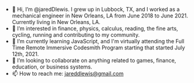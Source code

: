 - 👋 Hi, I’m @jaredDlewis. I grew up in Lubbock, TX, and I worked as a mechanical engineer in New Orleans, LA from June 2018 to June 2021. Currently living in New Orleans, LA.
- 👀 I’m interested in finance, physics, calculus, reading, the fine arts, cycling, running and contributing to my community.
- 🌱 I’m currently learning JavaScript, and I'm virtually attending the Full Time Remote Immersive Codesmith Program starting that started July 12th, 2021.
- 💞️ I’m looking to collaborate on anything related to games, finance, education, or business systems.
- 📫 How to reach me: jareddlewis@gmail.com

<!---
jaredDlewis/jaredDlewis is a ✨ special ✨ repository because its `README.md` (this file) appears on your GitHub profile.
You can click the Preview link to take a look at your changes.
--->
